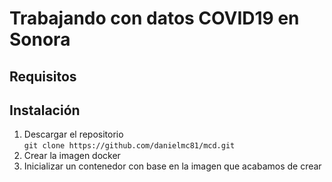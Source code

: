# Trabajando con datos COVID19 en Sonora
## Requisitos
## Instalación
1. Descargar el repositorio  
   ```git clone https://github.com/danielmc81/mcd.git```
2. Crear la imagen docker
3. Inicializar un contenedor con base en la imagen que acabamos de crear

